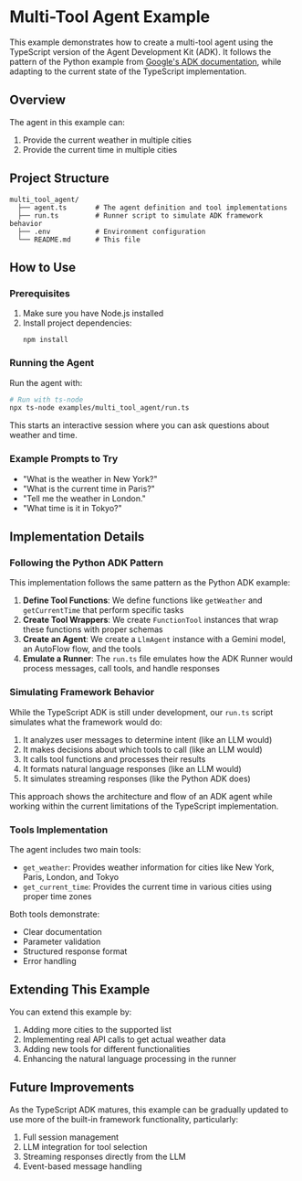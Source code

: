 # Multi-Tool Agent Example

This example demonstrates how to create a multi-tool agent using the TypeScript version of the Agent Development Kit (ADK). It follows the pattern of the Python example from [Google's ADK documentation](https://google.github.io/adk-docs/get-started/quickstart/), while adapting to the current state of the TypeScript implementation.

## Overview

The agent in this example can:

1. Provide the current weather in multiple cities
2. Provide the current time in multiple cities

## Project Structure

```
multi_tool_agent/
  ├── agent.ts       # The agent definition and tool implementations
  ├── run.ts         # Runner script to simulate ADK framework behavior
  ├── .env           # Environment configuration
  └── README.md      # This file
```

## How to Use

### Prerequisites

1. Make sure you have Node.js installed
2. Install project dependencies: 
   ```
   npm install
   ```

### Running the Agent

Run the agent with:

```bash
# Run with ts-node
npx ts-node examples/multi_tool_agent/run.ts
```

This starts an interactive session where you can ask questions about weather and time.

### Example Prompts to Try

- "What is the weather in New York?"
- "What is the current time in Paris?"
- "Tell me the weather in London."
- "What time is it in Tokyo?"

## Implementation Details

### Following the Python ADK Pattern

This implementation follows the same pattern as the Python ADK example:

1. **Define Tool Functions**: We define functions like `getWeather` and `getCurrentTime` that perform specific tasks
2. **Create Tool Wrappers**: We create `FunctionTool` instances that wrap these functions with proper schemas
3. **Create an Agent**: We create a `LlmAgent` instance with a Gemini model, an AutoFlow flow, and the tools
4. **Emulate a Runner**: The `run.ts` file emulates how the ADK Runner would process messages, call tools, and handle responses

### Simulating Framework Behavior

While the TypeScript ADK is still under development, our `run.ts` script simulates what the framework would do:

1. It analyzes user messages to determine intent (like an LLM would)
2. It makes decisions about which tools to call (like an LLM would)
3. It calls tool functions and processes their results
4. It formats natural language responses (like an LLM would)
5. It simulates streaming responses (like the Python ADK does)

This approach shows the architecture and flow of an ADK agent while working within the current limitations of the TypeScript implementation.

### Tools Implementation

The agent includes two main tools:

- `get_weather`: Provides weather information for cities like New York, Paris, London, and Tokyo
- `get_current_time`: Provides the current time in various cities using proper time zones

Both tools demonstrate:
- Clear documentation
- Parameter validation
- Structured response format
- Error handling

## Extending This Example

You can extend this example by:

1. Adding more cities to the supported list
2. Implementing real API calls to get actual weather data
3. Adding new tools for different functionalities
4. Enhancing the natural language processing in the runner

## Future Improvements

As the TypeScript ADK matures, this example can be gradually updated to use more of the built-in framework functionality, particularly:

1. Full session management
2. LLM integration for tool selection
3. Streaming responses directly from the LLM
4. Event-based message handling 